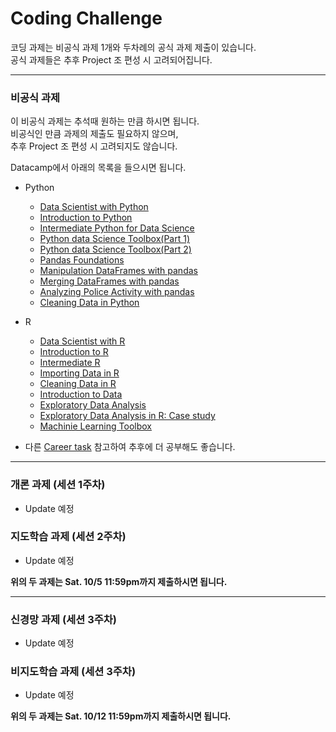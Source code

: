 # Coding Challenge  

코딩 과제는 비공식 과제 1개와 두차례의 공식 과제 제출이 있습니다.  
공식 과제들은 추후 Project 조 편성 시 고려되어집니다.

-------------------------
### 비공식 과제  
이 비공식 과제는 추석때 원하는 만큼 하시면 됩니다.  
비공식인 만큼 과제의 제출도 필요하지 않으며,  
추후 Project 조 편성 시 고려되지도 않습니다.

Datacamp에서 아래의 목록을 들으시면 됩니다.  
* Python 
	- [Data Scientist with Python](https://www.datacamp.com/tracks/data-scientist-with-python?version=2) 
	- [Introduction to Python](https://www.datacamp.com/courses/intro-to-python-for-data-science)  
	- [Intermediate Python for Data Science](https://www.datacamp.com/courses/intermediate-python-for-data-science)  
	- [Python data Science Toolbox(Part 1)](https://www.datacamp.com/courses/python-data-science-toolbox-part-1)  
	- [Python data Science Toolbox(Part 2)](https://www.datacamp.com/courses/python-data-science-toolbox-part-2)  
	- [Pandas Foundations](https://www.datacamp.com/courses/pandas-foundations)  
	- [Manipulation DataFrames with pandas](https://www.datacamp.com/courses/manipulating-dataframes-with-pandas)  
	- [Merging DataFrames with pandas](https://www.datacamp.com/courses/merging-dataframes-with-pandas)  
	- [Analyzing Police Activity with pandas](https://www.datacamp.com/courses/analyzing-police-activity-with-pandas)  
	- [Cleaning Data in Python](https://www.datacamp.com/courses/cleaning-data-in-python)  

* R
	- [Data Scientist with R](https://www.datacamp.com/tracks/data-scientist-with-r)
	- [Introduction to R](https://www.datacamp.com/courses/free-introduction-to-r)
	- [Intermediate R](https://www.datacamp.com/courses/intermediate-r)
	- [Importing Data in R](https://www.datacamp.com/courses/importing-data-in-r-part-1)
	- [Cleaning Data in R](https://www.datacamp.com/courses/cleaning-data-in-rv)
	- [Introduction to Data](https://www.datacamp.com/courses/introduction-to-data)
	- [Exploratory Data Analysis](https://www.datacamp.com/courses/exploratory-data-analysis)
	- [Exploratory Data Analysis in R: Case study](https://www.datacamp.com/courses/exploratory-data-analysis-in-r-case-study)
	- [Machinie Learning Toolbox](https://www.datacamp.com/courses/machine-learning-toolbox)

* 다른 [Career task](https://www.datacamp.com/tracks/career) 참고하여 추후에 더 공부해도 좋습니다.


-------------------
### 개론 과제 (세션 1주차)  
- Update 예정  

### 지도학습 과제 (세션 2주차)  
- Update 예정  

**위의 두 과제는 Sat. 10/5 11:59pm까지 제출하시면 됩니다.**

--------------------
### 신경망 과제 (세션 3주차)
- Update 예정

### 비지도학습 과제 (세션 3주차)  
- Update 예정  


**위의 두 과제는 Sat. 10/12 11:59pm까지 제출하시면 됩니다.**
